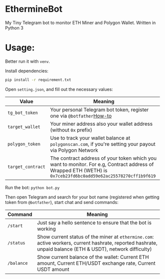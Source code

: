 # EthermineBot
My Tiny Telegram bot to monitor ETH Miner and Polygon Wallet. Written in Python 3

# Usage:

Better run it with `venv`.

Install dependencies: 

```bash
pip install -r requirement.txt
```

Open `setting.json`, and fill out the necessary values:

| Value | Meaning |
|-------|-----------|
| `tg_bot_token` | Your personal Telegram bot token, register one via `@botfather`[How-to](https://core.telegram.org/bots) |
| `target_wallet` | Your miner address also your wallet address (without `0x` prefix) |
| `polygon_token` | Use to track your wallet balance at `polygonscan.com`, if you're setting your payout via Polygon Network | 
| `target_contract` | The contract address of your token which you want to monitor. For e.g, Contract address of Wrapped ETH (WETH) is `0x7ceb23fd6bc0add59e62ac25578270cff1b9f619` |

Run the bot: `python bot.py`

Then open Telegram and search for your bot name (registered when getting token from `@botfather`), start chat and send commands:

| Command | Meaning |
|---------|---------|
| `/start` | Just say a hello sentence to ensure that the bot is working |
| `/status` | Show current status of the miner at `ethermine.com`: active workers, current hashrate, reported hashrate, unpaid balance (ETH & USDT), network difficulty) |
| `/balance` | Show current balance of the wallet: Current ETH amount, Current ETH/USDT exchange rate, Current USDT amount |
